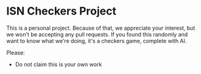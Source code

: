 # ISN Checkers Project 

This is a personal project. Because of that, we appreciate your interest, but we won't be accepting any pull requests.
If you found this randomly and want to know what we're doing, it's a checkers game, complete with AI.

Please:

- Do not claim this is your own work

